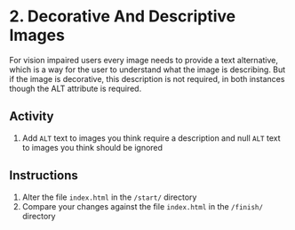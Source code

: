 # 2. Decorative And Descriptive Images
For vision impaired users every image needs to provide a text alternative, which is a way for the user to understand what the image is describing. But if the image is decorative, this description is not required, in both instances though the ALT attribute is required.

## Activity
1. Add `ALT` text to images you think require a description and null `ALT` text to images you think should be ignored

## Instructions
1. Alter the file `index.html` in the `/start/` directory
1. Compare your changes against the file `index.html` in the `/finish/` directory